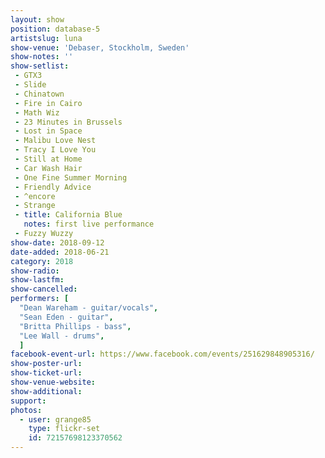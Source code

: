 ```yaml
---
layout: show
position: database-5
artistslug: luna
show-venue: 'Debaser, Stockholm, Sweden'
show-notes: ''
show-setlist:
 - GTX3
 - Slide
 - Chinatown
 - Fire in Cairo
 - Math Wiz
 - 23 Minutes in Brussels
 - Lost in Space
 - Malibu Love Nest
 - Tracy I Love You
 - Still at Home
 - Car Wash Hair
 - One Fine Summer Morning
 - Friendly Advice
 - ^encore
 - Strange
 - title: California Blue
   notes: first live performance
 - Fuzzy Wuzzy
show-date: 2018-09-12
date-added: 2018-06-21
category: 2018
show-radio:
show-lastfm:
show-cancelled:
performers: [
  "Dean Wareham - guitar/vocals",
  "Sean Eden - guitar",
  "Britta Phillips - bass",
  "Lee Wall - drums",
  ]
facebook-event-url: https://www.facebook.com/events/251629848905316/
show-poster-url:
show-ticket-url:
show-venue-website:
show-additional:
support:
photos:
  - user: grange85
    type: flickr-set
    id: 72157698123370562
---
```


